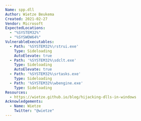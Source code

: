 ```yaml
---
Name: spp.dll
Author: Wietze Beukema
Created: 2021-02-27
Vendor: Microsoft
ExpectedLocations:
  - "%SYSTEM32%"
  - "%SYSWOW64%"
VulnerableExecutables:
  - Path: '%SYSTEM32%\rstrui.exe'
    Type: Sideloading
    AutoElevate: true
  - Path: '%SYSTEM32%\sdclt.exe'
    Type: Sideloading
    AutoElevate: true
  - Path: '%SYSTEM32%\srtasks.exe'
    Type: Sideloading
  - Path: '%SYSTEM32%\wbengine.exe'
    Type: Sideloading
Resources:
  - https://wietze.github.io/blog/hijacking-dlls-in-windows
Acknowledgements:
  - Name: Wietze
    Twitter: "@wietze"
---
```


